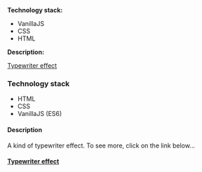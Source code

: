 <strong>Technology stack:</strong>
<ul><li>VanillaJS</li>
  <li>CSS</li>
  <li>HTML</li>
</ul>

<strong>Description:</strong>
<p> </p>
<a href="" target="_blank">Typewriter effect</a>

### Technology stack
 - HTML
 - CSS
 - VanillaJS (ES6)
 
#### Description
A kind of typewriter effect. To see more, click on the link below...
#### [Typewriter effect](https://adriantech.github.io/typewriter-effect/)
